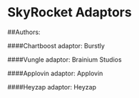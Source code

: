 SkyRocket Adaptors
=================

##Authors:

####Chartboost adaptor: Burstly

####Vungle adaptor: Brainium Studios

####Applovin adaptor: Applovin

####Heyzap adaptor: Heyzap